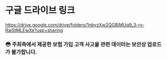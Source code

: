 # 구글 드라이브 링크
https://drive.google.com/drive/folders/1nbyzXw2QGBiMUq9_3-ry-RaiStMLEwXe?usp=sharing

### :flushed: 주최측에서 제공한 보험 가입 고객 사고율 관련 데이터는 보안상 업로드가 불가합니다.

